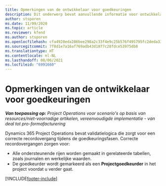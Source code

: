 ```yaml
---
title: Opmerkingen van de ontwikkelaar voor goedkeuringen
description: Dit onderwerp bevat aanvullende informatie voor ontwikkelaars over het werken met goedkeuringen.
author: stsporen
ms.date: 11/09/2020
ms.topic: article
ms.reviewer: kfend
ms.author: stsporen
ms.openlocfilehash: cfa4928eda286bee298a2c33f4e9c25b576f495795fc2deda33b393e372465b1
ms.sourcegitcommit: 7f8d1e7a16af769adb43d1877c28fdce53975db8
ms.translationtype: HT
ms.contentlocale: nl-NL
ms.lasthandoff: 08/06/2021
ms.locfileid: "6991660"
---
```

# <a name="developer-notes-for-approvals"></a>Opmerkingen van de ontwikkelaar voor goedkeuringen

_**Van toepassing op:** Project Operations voor scenario's op basis van resources/niet-voorradige artikelen, vereenvoudigde implementatie - van deal tot pro-formafacturering_

Dynamics 365 Project Operations bevat validatielogica die zorgt voor een correcte recordovergang tijdens de goedkeuringsfasen. Correcte recordovergangen zorgen voor: 

  - Alle ondersteunende rijen worden gemaakt in gerelateerde tabellen, zoals journalen en werkelijke waarden.
  - De goedkeurder wordt gemarkeerd als een **Projectgoedkeurder** in het project voordat u verder gaat.


[!INCLUDE[footer-include](../includes/footer-banner.md)]
